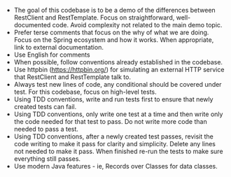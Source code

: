 - The goal of this codebase is to be a demo of the differences between RestClient and RestTemplate. Focus on
  straightforward, well-documented code. Avoid complexity not related to the main demo topic.
- Prefer terse comments that focus on the why of what we are doing. Focus on the Spring ecosystem and how it works. When
  appropriate, link to external documentation.
- Use English for comments
- When possible, follow conventions already established in the codebase.
- Use httpbin (https://httpbin.org/) for simulating an external HTTP service that RestClient and RestTemplate talk to.
- Always test new lines of code, any conditional should be covered under test. For this codebase, focus on high-level
  tests.
- Using TDD conventions, write and run tests first to ensure that newly created tests can fail.
- Using TDD conventions, only write one test at a time and then write only the code needed for that test to pass. Do not
  write more code than needed to pass a test.
- Using TDD conventions, after a newly created test passes, revisit the code writing to make it pass for clarity and
  simplicity. Delete any lines not needed to make it pass. When finished re-run the tests to make sure everything still
  passes.
- Use modern Java features - ie, Records over Classes for data classes.
